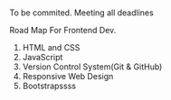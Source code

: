 #

To be commited. Meeting all deadlines

Road Map For Frontend Dev.

1. HTML and CSS
2. JavaScript
3. Version Control System(Git & GitHub)
4. Responsive Web Design
5. Bootstrapssss




